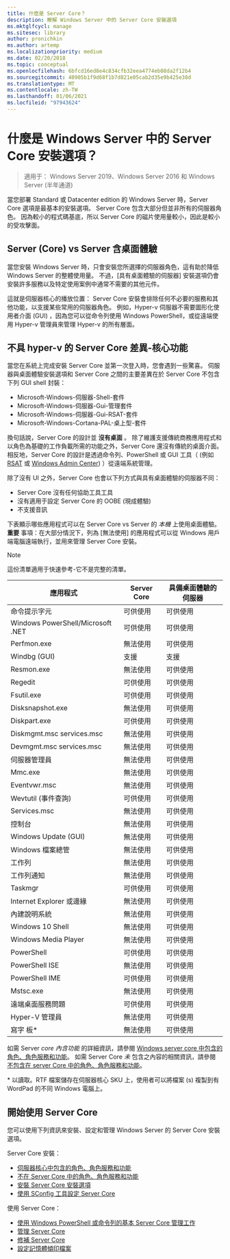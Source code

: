 ```yaml
---
title: 什麼是 Server Core？
description: 瞭解 Windows Server 中的 Server Core 安裝選項
ms.mktglfcycl: manage
ms.sitesec: library
author: pronichkin
ms.author: artemp
ms.localizationpriority: medium
ms.date: 02/20/2018
ms.topic: conceptual
ms.openlocfilehash: 6bfcd16ed8e4c834cfb32eea4774eb08da2f12b4
ms.sourcegitcommit: 40905b1f9d68f1b7d821e05cab2d35e9b425e38d
ms.translationtype: MT
ms.contentlocale: zh-TW
ms.lasthandoff: 01/06/2021
ms.locfileid: "97943624"
---
```

# <a name="what-is-the-server-core-installation-option-in-windows-server"></a>什麼是 Windows Server 中的 Server Core 安裝選項？

> 適用于： Windows Server 2019、Windows Server 2016 和 Windows Server (半年通道) 

當您部署 Standard 或 Datacenter edition 的 Windows Server 時，Server Core 選項是最基本的安裝選項。 Server Core 包含大部分但並非所有的伺服器角色。 因為較小的程式碼基底，所以 Server Core 的磁片使用量較小，因此是較小的受攻擊面。

## <a name="server-core-vs-server-with-desktop-experience"></a>Server (Core) vs Server 含桌面體驗

當您安裝 Windows Server 時，只會安裝您所選擇的伺服器角色，這有助於降低 Windows Server 的整體使用量。 不過，[具有桌面體驗的伺服器] 安裝選項仍會安裝許多服務以及特定使用案例中通常不需要的其他元件。

這就是伺服器核心的播放位置： Server Core 安裝會排除任何不必要的服務和其他功能，以支援某些常用的伺服器角色。 例如，Hyper-v 伺服器不需要圖形化使用者介面 (GUI) ，因為您可以從命令列使用 Windows PowerShell，或從遠端使用 Hyper-v 管理員來管理 Hyper-v 的所有層面。

## <a name="the-server-core-difference---core-capabilities-without-the-frills"></a>不具 hyper-v 的 Server Core 差異-核心功能

當您在系統上完成安裝 Server Core 並第一次登入時，您會遇到一些驚喜。 伺服器與桌面體驗安裝選項和 Server Core 之間的主要差異在於 Server Core 不包含下列 GUI shell 封裝：

- Microsoft-Windows-伺服器-Shell-套件
- Microsoft-Windows-伺服器-Gui-管理套件
- Microsoft-Windows-伺服器-Gui-RSAT-套件
- Microsoft-Windows-Cortana-PAL-桌上型-套件

換句話說，Server Core 的設計並 **沒有桌面** 。 除了維護支援傳統商務應用程式和以角色為基礎的工作負載所需的功能之外，Server Core 還沒有傳統的桌面介面。 相反地，Server Core 的設計是透過命令列、PowerShell 或 GUI 工具（ (例如 [RSAT](../../remote/remote-server-administration-tools.md) 或 [Windows Admin Center](../../manage/windows-admin-center/overview.md)) ）從遠端系統管理。

除了沒有 UI 之外，Server Core 也會以下列方式與具有桌面體驗的伺服器不同：

- Server Core 沒有任何協助工具工具
- 沒有適用于設定 Server Core 的 OOBE (現成體驗) 
- 不支援音訊

下表顯示哪些應用程式可以在 Server Core vs Server 的 *本機* 上使用桌面體驗。 **重要** 事項：在大部分情況下，列為 [無法使用] 的應用程式可以從 Windows 用戶端電腦遠端執行，並用來管理 Server Core 安裝。

> [!NOTE]
> 這份清單適用于快速參考-它不是完整的清單。


| 應用程式                        | Server Core     | 具備桌面體驗的伺服器 |
|------------------------------------|-----------------|--------------------------------|
| 命令提示字元                     | 可供使用       | 可供使用                      |
| Windows PowerShell/Microsoft .NET | 可供使用       | 可供使用                      |
| Perfmon.exe                        | 無法使用   | 可供使用                      |
| Windbg (GUI)                        | 支援       | 支援                      |
| Resmon.exe                         | 無法使用   | 可供使用                      |
| Regedit                            | 可供使用       | 可供使用                      |
| Fsutil.exe                         | 可供使用       | 可供使用                      |
| Disksnapshot.exe                   | 無法使用   | 可供使用                      |
| Diskpart.exe                       | 可供使用       | 可供使用                      |
| Diskmgmt.msc services.msc                       | 無法使用   | 可供使用                      |
| Devmgmt.msc services.msc                        | 無法使用   | 可供使用                      |
| 伺服器管理員                     | 無法使用   | 可供使用                      |
| Mmc.exe                            | 無法使用   | 可供使用                      |
| Eventvwr.msc                           | 無法使用   | 可供使用                      |
| Wevtutil (事件查詢)            | 可供使用       | 可供使用                      |
| Services.msc                       | 無法使用   | 可供使用                      |
| 控制台                      | 無法使用   | 可供使用                      |
| Windows Update (GUI)                | 無法使用   | 可供使用                      |
| Windows 檔案總管                   | 無法使用   | 可供使用                      |
| 工作列                            | 無法使用   | 可供使用                      |
| 工作列通知              | 無法使用   | 可供使用                      |
| Taskmgr                            | 可供使用       | 可供使用                      |
| Internet Explorer 或邊緣          | 無法使用   | 可供使用                      |
| 內建說明系統               | 無法使用   | 可供使用                      |
| Windows 10 Shell                   | 無法使用   | 可供使用                      |
| Windows Media Player               | 無法使用   | 可供使用                      |
| PowerShell                         | 可供使用       | 可供使用                      |
| PowerShell ISE                     | 無法使用   | 可供使用                      |
| PowerShell IME                     | 可供使用       | 可供使用                      |
| Mstsc.exe                          | 無法使用   | 可供使用                      |
| 遠端桌面服務問題            | 可供使用       | 可供使用                      |
| Hyper-V 管理員                    | 無法使用   | 可供使用                      |
| 寫字 板\*                          | 無法使用   | 可供使用                      |


如需 Server *core 內含功能* 的詳細資訊，請參閱 [Windows server core 中包含的角色、角色服務和功能](server-core-roles-and-services.md)。 如需 Server Core *未* 包含之內容的相關資訊，請參閱 [不包含在 server Core 中的角色、角色服務和功能](server-core-removed-roles.md)。

\* 以讀取。RTF 檔案儲存在伺服器核心 SKU 上，使用者可以將檔案 (s) 複製到有 WordPad 的不同 Windows 電腦上。

## <a name="get-started-using-server-core"></a>開始使用 Server Core

您可以使用下列資訊來安裝、設定和管理 Windows Server 的 Server Core 安裝選項。

Server Core 安裝：
- [伺服器核心中包含的角色、角色服務和功能](server-core-roles-and-services.md)
- [不在 Server Core 中的角色、角色服務和功能](server-core-removed-roles.md)
- [安裝 Server Core 安裝選項](../../get-started/getting-started-with-server-core.md)
- [使用 SConfig 工具設定 Server Core](../../get-started/sconfig-on-ws2016.md)

使用 Server Core：
- [使用 Windows PowerShell 或命令列的基本 Server Core 管理工作](server-core-administer.md)
- [管理 Server Core](server-core-manage.md)
- [修補 Server Core](server-core-servicing.md)
- [設定記憶體傾印檔案](server-core-memory-dump.md)
